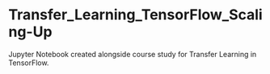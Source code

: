 # Transfer_Learning_TensorFlow_Scaling-Up
Jupyter Notebook created alongside course study for Transfer Learning in TensorFlow.
